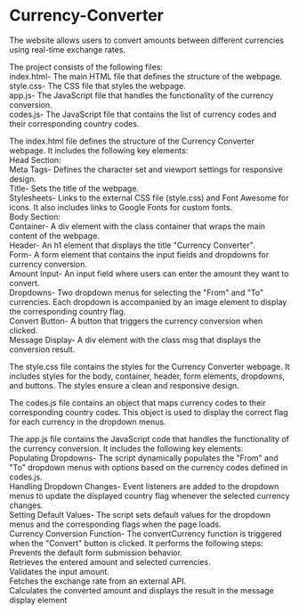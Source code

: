# Currency-Converter
The website allows users to convert amounts between different currencies using real-time exchange rates.

The project consists of the following files:<br>
index.html- The main HTML file that defines the structure of the webpage.<br>
style.css- The CSS file that styles the webpage.<br>
app.js- The JavaScript file that handles the functionality of the currency conversion.<br>
codes.js- The JavaScript file that contains the list of currency codes and their corresponding country codes.<br>

The index.html file defines the structure of the Currency Converter webpage. It includes the following key elements:<br>
Head Section:<br>
Meta Tags- Defines the character set and viewport settings for responsive design.<br>
Title- Sets the title of the webpage.<br>
Stylesheets- Links to the external CSS file (style.css) and Font Awesome for icons. It also includes links to Google Fonts for custom fonts.<br>
Body Section:<br>
Container- A div element with the class container that wraps the main content of the webpage.<br>
Header- An h1 element that displays the title "Currency Converter".<br>
Form- A form element that contains the input fields and dropdowns for currency conversion.<br>
Amount Input- An input field where users can enter the amount they want to convert.<br>
Dropdowns- Two dropdown menus for selecting the "From" and "To" currencies. Each dropdown is accompanied by an image element to display the corresponding country flag.<br>
Convert Button- A button that triggers the currency conversion when clicked.<br>
Message Display- A div element with the class msg that displays the conversion result.<br>

The style.css file contains the styles for the Currency Converter webpage. It includes styles for the body, container, header, form elements, dropdowns, and buttons. The styles ensure a clean and responsive design.

The codes.js file contains an object that maps currency codes to their corresponding country codes. This object is used to display the correct flag for each currency in the dropdown menus.

The app.js file contains the JavaScript code that handles the functionality of the currency conversion. It includes the following key elements:<br>
Populating Dropdowns-
The script dynamically populates the "From" and "To" dropdown menus with options based on the currency codes defined in codes.js.<br>
Handling Dropdown Changes-
Event listeners are added to the dropdown menus to update the displayed country flag whenever the selected currency changes.<br>
Setting Default Values-
The script sets default values for the dropdown menus and the corresponding flags when the page loads.<br>
Currency Conversion Function-
The convertCurrency function is triggered when the "Convert" button is clicked. It performs the following steps:<br>
Prevents the default form submission behavior.<br>
Retrieves the entered amount and selected currencies.<br>
Validates the input amount.<br>
Fetches the exchange rate from an external API.<br>
Calculates the converted amount and displays the result in the message display element<br>
